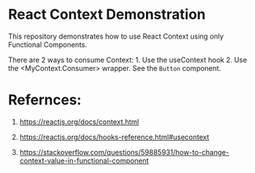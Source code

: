 # React Context Demonstration

This repository demonstrates how to use React Context using only Functional Components.

There are 2 ways to consume Context: 1. Use the useContext hook 2. Use the <MyContext.Consumer> wrapper. See the `Button` component.

# Refernces:

1. https://reactjs.org/docs/context.html

2. https://reactjs.org/docs/hooks-reference.html#usecontext

3. https://stackoverflow.com/questions/59885931/how-to-change-context-value-in-functional-component
